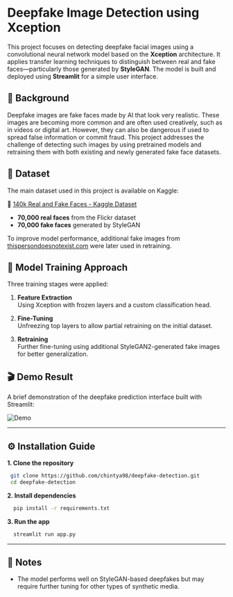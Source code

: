 # Deepfake Image Detection using Xception

This project focuses on detecting deepfake facial images using a convolutional neural network model based on the **Xception** architecture. It applies transfer learning techniques to distinguish between real and fake faces—particularly those generated by **StyleGAN**. The model is built and deployed using **Streamlit** for a simple user interface.

## 🧾 Background

Deepfake images are fake faces made by AI that look very realistic. These images are becoming more common and are often used creatively, such as in videos or digital art. However, they can also be dangerous if used to spread false information or commit fraud.
This project addresses the challenge of detecting such images by using pretrained models and retraining them with both existing and newly generated fake face datasets.

## 📂 Dataset

The main dataset used in this project is available on Kaggle:

🔗 [140k Real and Fake Faces - Kaggle Dataset](https://www.kaggle.com/datasets/xhlulu/140k-real-and-fake-faces/data)

- **70,000 real faces** from the Flickr dataset
- **70,000 fake faces** generated by StyleGAN

To improve model performance, additional fake images from [thispersondoesnotexist.com](https://thispersondoesnotexist.com) were later used in retraining.

## 🧠 Model Training Approach

Three training stages were applied:

1. **Feature Extraction**  
   Using Xception with frozen layers and a custom classification head.

2. **Fine-Tuning**  
   Unfreezing top layers to allow partial retraining on the initial dataset.

3. **Retraining**  
   Further fine-tuning using additional StyleGAN2-generated fake images for better generalization.

## 🎬 Demo Result

A brief demonstration of the deepfake prediction interface built with Streamlit:

![Demo](assets/implementation-demo.gif)

---

## ⚙️ Installation Guide

**1. Clone the repository**
```bash
 git clone https://github.com/chintya98/deepfake-detection.git
 cd deepfake-detection
```

**2. Install dependencies**
```bash
  pip install -r requirements.txt
```

**3. Run the app**
```bash
  streamlit run app.py
```

---
## 📝 Notes
- The model performs well on StyleGAN-based deepfakes but may require further tuning for other types of synthetic media.

